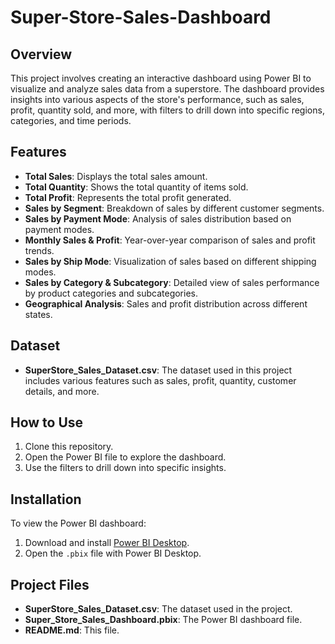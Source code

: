 # Super-Store-Sales-Dashboard
## Overview
This project involves creating an interactive dashboard using Power BI to visualize and analyze sales data from a superstore. The dashboard provides insights into various aspects of the store's performance, such as sales, profit, quantity sold, and more, with filters to drill down into specific regions, categories, and time periods.

## Features
- **Total Sales**: Displays the total sales amount.
- **Total Quantity**: Shows the total quantity of items sold.
- **Total Profit**: Represents the total profit generated.
- **Sales by Segment**: Breakdown of sales by different customer segments.
- **Sales by Payment Mode**: Analysis of sales distribution based on payment modes.
- **Monthly Sales & Profit**: Year-over-year comparison of sales and profit trends.
- **Sales by Ship Mode**: Visualization of sales based on different shipping modes.
- **Sales by Category & Subcategory**: Detailed view of sales performance by product categories and subcategories.
- **Geographical Analysis**: Sales and profit distribution across different states.

## Dataset
- **SuperStore_Sales_Dataset.csv**: The dataset used in this project includes various features such as sales, profit, quantity, customer details, and more.

## How to Use
1. Clone this repository.
2. Open the Power BI file to explore the dashboard.
3. Use the filters to drill down into specific insights.

## Installation
To view the Power BI dashboard:
1. Download and install [Power BI Desktop](https://powerbi.microsoft.com/desktop/).
2. Open the `.pbix` file with Power BI Desktop.

## Project Files
- **SuperStore_Sales_Dataset.csv**: The dataset used in the project.
- **Super_Store_Sales_Dashboard.pbix**: The Power BI dashboard file.
- **README.md**: This file.
